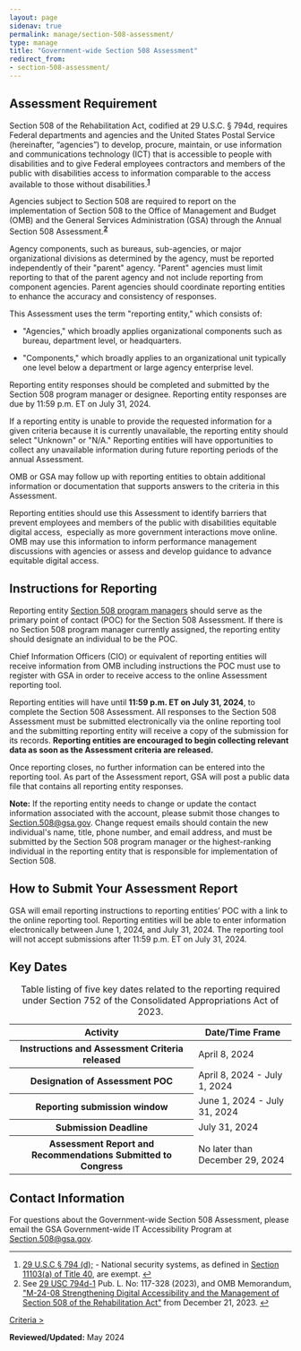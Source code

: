 ```yaml
---
layout: page
sidenav: true
permalink: manage/section-508-assessment/
type: manage
title: "Government-wide Section 508 Assessment"
redirect_from:
- section-508-assessment/
---
```


## Assessment Requirement

Section 508 of the Rehabilitation Act, codified at 29 U.S.C. § 794d, requires Federal departments and agencies and the United States Postal Service (hereinafter, “agencies”) to develop, procure, maintain, or use information and communications technology (ICT) that is accessible to people with disabilities and to give Federal employees contractors and members of the public with disabilities access to information comparable to the access available to those without disabilities.<sup><strong><a href="#fn1" id="fr1">1</a></strong></sup>

Agencies subject to Section 508 are required to report on the implementation of Section 508 to the Office of Management and Budget (OMB) and the General Services Administration (GSA) through the Annual Section 508 Assessment.<sup><strong><a href="#fn2" id="fr2">2</a></strong></sup>

Agency components, such as bureaus, sub-agencies, or major organizational divisions as determined by the agency, must be reported independently of their "parent" agency. "Parent" agencies must limit reporting to that of the parent agency and not include reporting from component agencies. Parent agencies should coordinate reporting entities to enhance the accuracy and consistency of responses.

This Assessment uses the term "reporting entity," which consists of:

* "Agencies," which broadly applies organizational components such as bureau, department level, or headquarters.  

* "Components," which broadly applies to an organizational unit typically one level below a department or large agency enterprise level.  

Reporting entity responses should be completed and submitted by the Section 508 program manager or designee. Reporting entity responses are due by 11:59 p.m. ET on July 31, 2024.

If a reporting entity is unable to provide the requested information for a given criteria because it is currently unavailable, the reporting entity should select "Unknown" or "N/A." Reporting entities will have opportunities to collect any unavailable information during future reporting periods of the annual Assessment.

OMB or GSA may follow up with reporting entities to obtain additional information or documentation that supports answers to the criteria in this Assessment.

Reporting entities should use this Assessment to identify barriers that prevent employees and members of the public with disabilities equitable digital access,  especially as more government interactions move online. OMB may use this information to inform performance management discussions with agencies or assess and develop guidance to advance equitable digital access.

## Instructions for Reporting

Reporting entity [Section 508 program managers](https://www.section508.gov/tools/program-manager-listing/) should serve as the primary point of contact (POC) for the Section 508 Assessment. If there is no Section 508 program manager currently assigned, the reporting entity should designate an individual to be the POC.

Chief Information Officers (CIO) or equivalent of reporting entities will receive information from OMB including instructions the POC must use to register with GSA in order to receive access to the online Assessment reporting tool.

Reporting entities will have until **11:59 p.m. ET on July 31, 2024**, to complete the Section 508 Assessment. All responses to the Section 508 Assessment must be submitted electronically via the online reporting tool and the submitting reporting entity will receive a copy of the submission for its records. **Reporting entities are encouraged to begin collecting relevant data as soon as the Assessment criteria are released.** 

Once reporting closes, no further information can be entered into the reporting tool. As part of the Assessment report, GSA will post a public data file that contains all reporting entity responses.

**Note:** If the reporting entity needs to change or update the contact information associated with the account, please submit those changes to <Section.508@gsa.gov>. Change request emails should contain the new individual's name, title, phone number, and email address, and must be submitted by the Section 508 program manager or the highest-ranking individual in the reporting entity that is responsible for implementation of Section 508.

## How to Submit Your Assessment Report

GSA will email reporting instructions to reporting entities’ POC with a link to the online reporting tool. Reporting entities will be able to enter information electronically between  June 1, 2024, and July 31, 2024. The reporting tool will not accept submissions after 11:59 p.m. ET on July 31, 2024.

## Key Dates

<table class="usa-table usa-table--borderless">
  <caption>
    Table listing of five key dates related to the reporting required under Section 752 of the Consolidated Appropriations Act of 2023.
  </caption>
  <thead>
    <tr>
      <th scope="col">Activity</th>
      <th scope="col">Date/Time Frame</th>
    </tr>
  </thead>
  <tbody>
    <tr>
      <th scope="row">Instructions and Assessment Criteria released</th>
      <td>April 8, 2024</td>
    </tr>
    <tr>
      <th scope="row">Designation of Assessment POC</th>
      <td>April 8, 2024 - July 1, 2024</td>
    </tr>
    <tr>
      <th scope="row">Reporting submission window</th>
      <td>June 1, 2024 - July 31, 2024</td>
    </tr>
    <tr>
      <th scope="row">Submission Deadline</th>
      <td>July 31, 2024</td>
    </tr>
    <tr>
      <th scope="row">Assessment Report and Recommendations Submitted to Congress</th>
      <td>No later than December 29, 2024</td>
    </tr>
  </tbody>
</table>

## Contact Information

For questions about the Government-wide Section 508 Assessment, please email the GSA Government-wide IT Accessibility Program at <Section.508@gsa.gov>.

<hr>
<div>
  <h2 style="position: absolute; clip: rect(0 0 0 0); visibility: hidden; opacity: 0;" id="footnote-label">Footnotes</h2>
  <ol>
    <li id="fn1"><a href="http://www.gpo.gov/fdsys/pkg/USCODE-2011-title29/html/USCODE-2011-title29-chap16-subchapV-sec794d.htm">29 U.S.C § 794 (d);</a> - National security systems, as defined in <a href="https://www.govinfo.gov/content/pkg/USCODE-2011-title40/html/USCODE-2011-title40-subtitleIII-chap111-sec11103.htm">Section 11103(a) of Title 40</a>, are exempt. <a href="#fr1" aria-label="Back to content"> ↩ </a></li>
    <li id="fn2">See <a href="https://www.govinfo.gov/content/pkg/USCODE-2022-title29/html/USCODE-2022-title29-chap16-subchapV-sec794d-1.htm">29 USC 794d-1</a> Pub. L. No: 117-328 (2023), and OMB Memorandum, <a href="https://www.whitehouse.gov/omb/management/ofcio/m-24-08-strengthening-digital-accessibility-and-the-management-of-section-508-of-the-rehabilitation-act/">"M-24-08 Strengthening Digital Accessibility and the Management of Section 508 of the Rehabilitation Act"</a> from December 21, 2023. <a href="#fr2" aria-label="Back to content"> ↩ </a></li>
  </ol>
</div>
<div id="prev-next-section" style="justify-content: space-around;">
    <a class="prev-page" title="Go to Assessment Criteria" href="{{site.baseurl}}/manage/section-508-assessment/criteria-01/"> Criteria > </a>
</div>

**Reviewed/Updated:** May 2024

